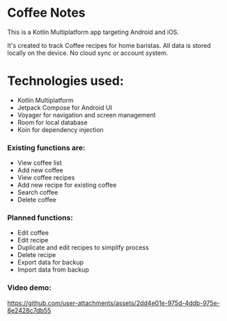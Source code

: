 # Coffee Notes

This is a Kotlin Multiplatform app targeting Android and iOS.

It's created to track Coffee recipes for home baristas.
All data is stored locally on the device. No cloud sync or account system.

# Technologies used:
- Kotlin Multiplatform
- Jetpack Compose for Android UI
- Voyager for navigation and screen management
- Room for local database
- Koin for dependency injection

### Existing functions are:
- View coffee list
- Add new coffee
- View coffee recipes
- Add new recipe for existing coffee
- Search coffee
- Delete coffee

### Planned functions:
- Edit coffee
- Edit recipe
- Duplicate and edit recipes to simplify process
- Delete recipe
- Export data for backup
- Import data from backup

### Video demo:
https://github.com/user-attachments/assets/2dd4e01e-975d-4ddb-975e-8e2428c7db55
